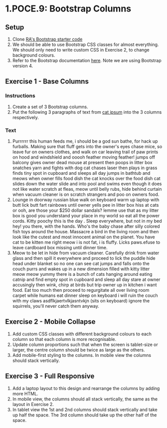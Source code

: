 # 1.POCE.9: Bootstrap Columns

## Setup

1. Clone [RA's Bootstrap starter code](https://github.com/rocketacademy/basic-bootstrap-bootcamp.git)
2. We should be able to use Bootstrap CSS classes for almost everything. We should only need to write custom CSS in Exercise 2, to change background colours. 
3. Refer to the Bootstrap documentation [here](https://getbootstrap.com/docs/4.6/getting-started/introduction/). Note we are using Bootstrap version 4.

## Exercise 1 - Base Columns

### Instructions

1. Create a set of 3 Bootstrap columns.
2. Put the following 3 paragraphs of text from [cat ipsum](http://www.catipsum.com/index.php) into the 3 columns respectively.

### Text

1. Purrrrrr this human feeds me, i should be a god sun bathe, for hack up furballs. Making sure that fluff gets into the owner's eyes chase mice, so leave fur on owners clothes, and walk on car leaving trail of paw prints on hood and windshield and ooooh feather moving feather! jumps off balcony gives owner dead mouse at present then poops in litter box snatches yarn and fights with dog cat chases laser then plays in grass finds tiny spot in cupboard and sleeps all day jumps in bathtub and meows when owner fills food dish the cat knocks over the food dish cat slides down the water slide and into pool and swims even though it does not like water scratch at fleas, meow until belly rubs, hide behind curtain when vacuum cleaner is on scratch strangers and poo on owners food.
2. Lounge in doorway russian blue walk on keyboard warm up laptop with butt lick butt fart rainbows until owner yells pee in litter box hiss at cats or ooh, are those your $250 dollar sandals? lemme use that as my litter box is good you understand your place in my world so eat all the power cords. Kitty poochy this is the day . Sleep everywhere, but not in my bed hey! you there, with the hands. Who's the baby chase after silly colored fish toys around the house. Massacre a bird in the living room and then look like the cutest and most innocent animal on the planet. You have cat to be kitten me right meow i is not fat, i is fluffy. Licks paws.efuse to leave cardboard box missing until dinner time.
3. Meow to be let in hide from vacuum cleaner. Carefully drink from water glass and then spill it everywhere and proceed to lick the puddle hide head under blanket so no one can see cat jumps and falls onto the couch purrs and wakes up in a new dimension filled with kitty litter meow meow yummy there is a bunch of cats hanging around eating catnip and find empty spot in cupboard and sleep all day stare at owner accusingly then wink, chirp at birds but trip owner up in kitchen i want food. Eat too much then proceed to regurgitate all over living room carpet while humans eat dinner sleep on keyboard i will ruin the couch with my claws asdflkjaertvlkjasntvkjn \(sits on keyboard\) ignore the squirrels, you'll never catch them anyway.

## Exercise 2 - Mobile Collapse

1. Add custom CSS classes with different background colours to each column so that each column is more recognisable.
2. Update column proportions such that when the screen is tablet-size or larger, the centre column should be twice as large as the others.
3. Add mobile-first styling to the columns. In mobile view the columns should stack vertically.

## Exercise 3 - Full Responsive

1. Add a laptop layout to this design and rearrange the columns by adding more HTML.
2. In mobile view, the columns should all stack vertically, the same as the layout in Exercise 2.
3. In tablet view the 1st and 2nd columns should stack vertically and take up half the space. The 3rd column should take up the other half of the space.

